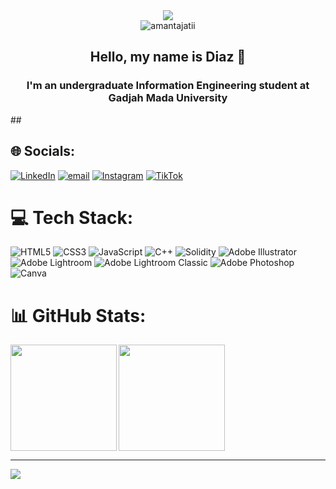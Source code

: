 <div align="center">
    <img src="https://readme-typing-svg.demolab.com/?font=Fira+Code&pause=1000&color=D87644&center=true&random=false&width=435&lines=Hey+there!+Welcome+to+my+profile!" />
</div>
<div align="center"> <img src="https://komarev.com/ghpvc/?username=kuchikamizake05&label=Profile%20views&color=0e75b6&style=flat" alt="amantajatii"/></div>

<h2 align="center">Hello, my name is Diaz 👋</h2>
<h3 align="center">I'm an undergraduate Information Engineering student at Gadjah Mada University</h3>
##

## 🌐 Socials:
[![LinkedIn](https://img.shields.io/badge/Diaz%20Amantajati%20Susilo-%230077B5.svg?logo=linkedin&logoColor=white)](https://www.linkedin.com/in/diazamantajatisusilo/)
[![email](https://img.shields.io/badge/amantajati15@gmail.com-D14836?logo=gmail&logoColor=white)](mailto:amantajati15@gmail.com) 
[![Instagram](https://img.shields.io/badge/amantajatii-%23E4405F.svg?logo=Instagram&logoColor=white)](https://instagram.com/amantajatii) 
[![TikTok](https://img.shields.io/badge/amantajatii-%23000000.svg?logo=TikTok&logoColor=white)](https://tiktok.com/@amantajatii) 

# 💻 Tech Stack:
![HTML5](https://img.shields.io/badge/html5-%23E34F26.svg?style=for-the-badge&logo=html5&logoColor=white) 
![CSS3](https://img.shields.io/badge/css3-%231572B6.svg?style=for-the-badge&logo=css3&logoColor=white) 
![JavaScript](https://img.shields.io/badge/javascript-%23323330.svg?style=for-the-badge&logo=javascript&logoColor=%23F7DF1E) 
![C++](https://img.shields.io/badge/c++-%2300599C.svg?style=for-the-badge&logo=c%2B%2B&logoColor=white)
![Solidity](https://img.shields.io/badge/Solidity-%23363636.svg?style=for-the-badge&logo=solidity&logoColor=white)
![Adobe Illustrator](https://img.shields.io/badge/adobe%20illustrator-%23FF9A00.svg?style=for-the-badge&logo=adobe%20illustrator&logoColor=white) 
![Adobe Lightroom](https://img.shields.io/badge/Adobe%20Lightroom-31A8FF.svg?style=for-the-badge&logo=Adobe%20Lightroom&logoColor=white) 
![Adobe Lightroom Classic](https://img.shields.io/badge/Adobe%20Lightroom%20Classic-31A8FF.svg?style=for-the-badge&logo=Adobe%20Lightroom%20Classic&logoColor=white) 
![Adobe Photoshop](https://img.shields.io/badge/adobe%20photoshop-%2331A8FF.svg?style=for-the-badge&logo=adobe%20photoshop&logoColor=white) 
![Canva](https://img.shields.io/badge/Canva-%2300C4CC.svg?style=for-the-badge&logo=Canva&logoColor=white)

# 📊 GitHub Stats:
<img align="left" src="https://nirzak-streak-stats.vercel.app/?user=amantajatii&theme=radical&hide_border=false" height="170 px">
<img align="center" src="https://github-readme-stats.vercel.app/api/top-langs/?username=amantajatii&theme=radical&hide_border=false&include_all_commits=false&count_private=false&layout=compact" height="170 px">

---
[![](https://visitcount.itsvg.in/api?id=amantajatii&icon=0&color=0)](https://visitcount.itsvg.in)

<!-- Proudly created with GPRM ( https://gprm.itsvg.in ) -->
